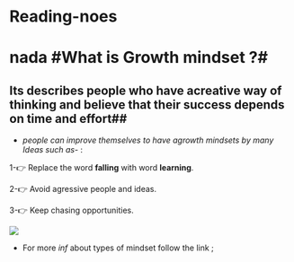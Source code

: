 # Reading-noes

# nada #What is **Growth mindset ?**#

## Its describes people who have acreative way of thinking and believe that their success depends on time and effort##


- *people can improve themselves to have agrowth mindsets by many Ideas such as*- :

1-:point_right: Replace the word **falling** with word **learning**.

2-:point_right: Avoid agressive people and ideas.

3-:point_right: Keep chasing opportunities.


![](https://vid.alarabiya.net/images/2017/02/12/6ada130b-0ab3-48f4-b9b3-8f27b61cabae/6ada130b-0ab3-48f4-b9b3-8f27b61cabae_16x9_1200x676.jpg?width=1138)







- For more *inf* about types of mindset follow the link ;

[](https://www.verywellmind.com/what-is-a-mindset-2795025)







